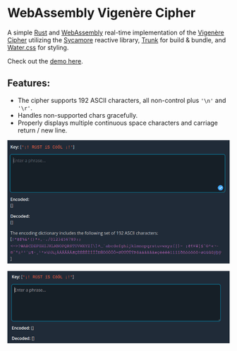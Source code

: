 # WebAssembly Vigenère Cipher

A simple [Rust] and [WebAssembly] real-time implementation of the [Vigenère Cipher] utilizing the [Sycamore] reactive library, [Trunk] for build & bundle, and [Water.css] for styling.

Check out the [demo here].

## Features:
- The cipher supports 192 ASCII characters, all non-control plus `'\n'` and `'\r'`.
- Handles non-supported chars gracefully.
- Properly displays multiple continuous space characters and carriage return / new line.

![features](/img/demo-3.gif)

![features](/img/demo-2.gif)

[WebAssembly]:https://webassembly.org/
[Sycamore]:https://sycamore-rs.netlify.app/
[Rust]:https://www.rust-lang.org
[Vigenère Cipher]:https://en.wikipedia.org/wiki/Vigen%C3%A8re_cipher
[demo here]:https://wasm-vigenere-cipher.onrender.com/
[Water.css]:https://watercss.kognise.dev/
[Trunk]:https://trunkrs.dev/
